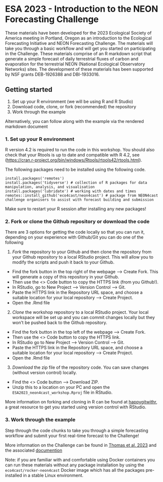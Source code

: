 # ESA 2023 - Introduction to the NEON Forecasting Challenge 

These materials have been developed for the 2023 Ecological Society of America meeting in Portland, Oregon as an introduction to the Ecological Forecasting Initiative and NEON Forecasting Challenge. The materials will take you through a basic workflow and will get you started on participating in the Challenge. These materials comprise of an R markdown script that generate a simple forecast of daily terrestrial fluxes of carbon and evaporation for the terrestrial NEON (National Ecological Observatory Networks) sites.  The development of these materials has been supported by NSF grants DEB-1926388 and DBI-1933016.

## Getting started

1. Set up your R environment (we will be using R and R Studio)
2. Download code, clone, or fork (recommended) the repository
3. Work through the example

Alternatively, you can follow along with the example via the rendered markdown document

### 1. Set up your R environment

R version 4.2 is required to run the code in this workshop. You should also check that your Rtools is up to date and compatible with R 4.2, see (https://cran.r-project.org/bin/windows/Rtools/rtools42/rtools.html). 

The following packages need to be installed using the following code.

```{r}
install.packages('remotes')
install.packages('tidyverse') # collection of R packages for data manipulation, analysis, and visualisation
install.packages('lubridate') # working with dates and times
remotes::install_github('eco4cast/neon4cast') # package from NEON4cast challenge organisers to assist with forecast building and submission
```

Make sure to restart your R session after installing any new packages!

### 2. Fork or clone the Github repository or download the code

There are 3 options for getting the code locally so that you can run it, depending on your experience with Github/Git you can do one of the following 

1. _Fork_ the repository to your Github and then clone the repository from your Github repository to a local RStudio project. This will allow you to modify the scripts and push it back to your Github. 

- Find the fork button in the top right of the webpage --> Create Fork. This will generate a copy of this repository in your Github.
- Then use the <> Code button to copy the HTTPS link (from you Github!). 
- In RStudio, go to New Project --> Version Control --> Git. 
- Paste the HTTPS link in the Repository URL space, and choose a suitable location for your local repository --> Create Project. 
- Open the .Rmd file

2. _Clone_ the workshop repository to a local RStudio project. Your local workspace will be set up and you can commit changes locally but they won't be pushed back to the Github repository.
- Find the fork button in the top left of the webpage --> Create Fork. 
- Then use the <> Code button to copy the HTTPS link.
- In RStudio go to New Project --> Version Control --> Git. 
- Paste the HTTPS link in the Repository URL space, and choose a suitable location for your local repository --> Create Project. 
- Open the .Rmd file

3. _Download_ the zip file of the repository code. You can save changes (without version control) locally.
- Find the <> Code button --> Download ZIP. 
- Unzip this to a location on your PC and open the `ESA2023_neon4cast_workshop.Rproj` file in RStudio. 

More information on forking and cloning in R can be found at [happygitwithr](https://happygitwithr.com/fork-and-clone.html), a great resource to get you started using version control with RStudio. 

### 3. Work through the example

Step through the code chunks to take you through a simple forecasting workflow and submit your first real-time forecast to the Challenge!

More information on the Challenge can be found in [Thomas et al. 2023](https://doi.org/10.1002/fee.2616) and the associated [documention](https://projects.ecoforecast.org/neon4cast-docs/)

Note: if you are familiar with and comfortable using Docker containers you can run these materials without any package installation by using the `eco4cast/rocker-neon4cast` Docker image which has all the packages pre-installed in a stable Linux environment. 

